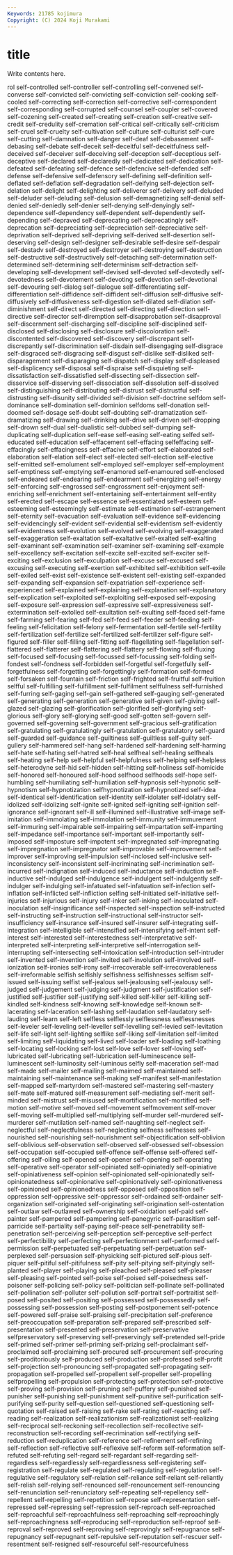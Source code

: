 ```yaml
---
Keywords: 21785 kojimura
Copyright: (C) 2024 Koji Murakami
---
```


# title

Write contents here.



rol self-controlled self-controller self-controlling self-convened self-converse self-convicted self-convicting self-conviction self-cooking
self-cooled self-correcting self-correction self-corrective self-correspondent self-corresponding self-corrupted self-counsel self-coupler self-covered
self-cozening self-created self-creating self-creation self-creative self-credit self-credulity self-cremation self-critical self-critically
self-criticism self-cruel self-cruelty self-cultivation self-culture self-culturist self-cure self-cutting self-damnation self-danger
self-deaf self-debasement self-debasing self-debate self-deceit self-deceitful self-deceitfulness self-deceived self-deceiver self-deceiving
self-deception self-deceptious self-deceptive self-declared self-declaredly self-dedicated self-dedication self-defeated self-defeating self-defence
self-defencive self-defended self-defense self-defensive self-defensory self-defining self-definition self-deflated self-deflation self-degradation
self-deifying self-dejection self-delation self-delight self-delighting self-deliverer self-delivery self-deluded self-deluder self-deluding
self-delusion self-demagnetizing self-denial self-denied self-deniedly self-denier self-denying self-denyingly self-dependence self-dependency
self-dependent self-dependently self-depending self-depraved self-deprecating self-deprecatingly self-deprecation self-depreciating self-depreciation self-depreciative
self-deprivation self-deprived self-depriving self-derived self-desertion self-deserving self-design self-designer self-desirable self-desire
self-despair self-destadv self-destroyed self-destroyer self-destroying self-destruction self-destructive self-destructively self-detaching self-determination
self-determined self-determining self-determinism self-detraction self-developing self-development self-devised self-devoted self-devotedly self-devotedness
self-devotement self-devoting self-devotion self-devotional self-devouring self-dialog self-dialogue self-differentiating self-differentiation self-diffidence
self-diffident self-diffusion self-diffusive self-diffusively self-diffusiveness self-digestion self-dilated self-dilation self-diminishment self-direct
self-directed self-directing self-direction self-directive self-director self-diremption self-disapprobation self-disapproval self-discernment self-discharging
self-discipline self-disciplined self-disclosed self-disclosing self-disclosure self-discoloration self-discontented self-discovered self-discovery self-discrepant
self-discrepantly self-discrimination self-disdain self-disengaging self-disgrace self-disgraced self-disgracing self-disgust self-dislike self-disliked
self-disparagement self-disparaging self-dispatch self-display self-displeased self-displicency self-disposal self-dispraise self-disquieting self-dissatisfaction
self-dissatisfied self-dissecting self-dissection self-disservice self-disserving self-dissociation self-dissolution self-dissolved self-distinguishing self-distributing
self-distrust self-distrustful self-distrusting self-disunity self-divided self-division self-doctrine selfdom self-dominance self-domination
self-dominion selfdoms self-donation self-doomed self-dosage self-doubt self-doubting self-dramatization self-dramatizing self-drawing
self-drinking self-drive self-driven self-dropping self-drown self-dual self-dualistic self-dubbed self-dumping self-duplicating
self-duplication self-ease self-easing self-eating selfed self-educated self-education self-effacement self-effacing selfeffacing
self-effacingly self-effacingness self-effacive self-effort self-elaborated self-elaboration self-elation self-elect self-elected self-election
self-elective self-emitted self-emolument self-employed self-employer self-employment self-emptiness self-emptying self-enamored self-enamoured
self-enclosed self-endeared self-endearing self-endearment self-energizing self-energy self-enforcing self-engrossed self-engrossment self-enjoyment
self-enriching self-enrichment self-entertaining self-entertainment self-entity self-erected self-escape self-essence self-essentiated self-esteem
self-esteeming self-esteemingly self-estimate self-estimation self-estrangement self-eternity self-evacuation self-evaluation self-evidence self-evidencing
self-evidencingly self-evident self-evidential self-evidentism self-evidently self-evidentness self-evolution self-evolved self-evolving self-exaggerated
self-exaggeration self-exaltation self-exaltative self-exalted self-exalting self-examinant self-examination self-examiner self-examining self-example
self-excellency self-excitation self-excite self-excited self-exciter self-exciting self-exclusion self-exculpation self-excuse self-excused
self-excusing self-executing self-exertion self-exhibited self-exhibition self-exile self-exiled self-exist self-existence self-existent
self-existing self-expanded self-expanding self-expansion self-expatriation self-experience self-experienced self-explained self-explaining self-explanation
self-explanatory self-explication self-exploited self-exploiting self-exposed self-exposing self-exposure self-expression self-expressive self-expressiveness
self-extermination self-extolled self-exultation self-exulting self-faced self-fame self-farming self-fearing self-fed self-feed
self-feeder self-feeding self-feeling self-felicitation self-felony self-fermentation self-fertile self-fertility self-fertilization self-fertilize
self-fertilized self-fertilizer self-figure self-figured self-filler self-filling self-fitting self-flagellating self-flagellation self-flattered
self-flatterer self-flattering self-flattery self-flowing self-fluxing self-focused self-focusing self-focussed self-focussing self-folding
self-fondest self-fondness self-forbidden self-forgetful self-forgetfully self-forgetfulness self-forgetting self-forgettingly self-formation self-formed
self-forsaken self-fountain self-friction self-frighted self-fruitful self-fruition selfful self-fulfilling self-fulfillment self-fulfilment
selffulness self-furnished self-furring self-gaging self-gain self-gathered self-gauging self-generated self-generating self-generation
self-generative self-given self-giving self-glazed self-glazing self-glorification self-glorified self-glorifying self-glorious self-glory
self-glorying self-good self-gotten self-govern self-governed self-governing self-government self-gracious self-gratification self-gratulating
self-gratulatingly self-gratulation self-gratulatory self-guard self-guarded self-guidance self-guiltiness self-guiltless self-guilty self-gullery
self-hammered self-hang self-hardened self-hardening self-harming self-hate self-hating self-hatred self-heal selfheal
self-healing selfheals self-heating self-help self-helpful self-helpfulness self-helping self-helpless self-heterodyne self-hid
self-hidden self-hitting self-holiness self-homicide self-honored self-honoured self-hood selfhood selfhoods self-hope
self-humbling self-humiliating self-humiliation self-hypnosis self-hypnotic self-hypnotism self-hypnotization selfhypnotization self-hypnotized self-idea
self-identical self-identification self-identity self-idolater self-idolatry self-idolized self-idolizing self-ignite self-ignited self-igniting
self-ignition self-ignorance self-ignorant self-ill self-illumined self-illustrative self-image self-imitation self-immolating self-immolation
self-immunity self-immurement self-immuring self-impairable self-impairing self-impartation self-imparting self-impedance self-importance self-important
self-importantly self-imposed self-imposture self-impotent self-impregnated self-impregnating self-impregnation self-impregnator self-improvable self-improvement
self-improver self-improving self-impulsion self-inclosed self-inclusive self-inconsistency self-inconsistent self-incriminating self-incrimination self-incurred
self-indignation self-induced self-inductance self-induction self-inductive self-indulged self-indulgence self-indulgent self-indulgently self-indulger
self-indulging self-infatuated self-infatuation self-infection self-inflation self-inflicted self-infliction selfing self-initiated self-initiative
self-injuries self-injurious self-injury self-inker self-inking self-inoculated self-inoculation self-insignificance self-inspected self-inspection
self-instructed self-instructing self-instruction self-instructional self-instructor self-insufficiency self-insurance self-insured self-insurer self-integrating
self-integration self-intelligible self-intensified self-intensifying self-intent self-interest self-interested self-interestedness self-interpretative self-interpreted
self-interpreting self-interpretive self-interrogation self-interrupting self-intersecting self-intoxication self-introduction self-intruder self-invented self-invention
self-invited self-involution self-involved self-ionization self-ironies self-irony self-irrecoverable self-irrecoverableness self-irreformable selfish
selfishly selfishness selfishnesses selfism self-issued self-issuing selfist self-jealous self-jealousing self-jealousy
self-judged self-judgement self-judging self-judgment self-justification self-justified self-justifier self-justifying self-killed self-killer
self-killing self-kindled self-kindness self-knowing self-knowledge self-known self-lacerating self-laceration self-lashing self-laudation
self-laudatory self-lauding self-learn self-left selfless selflessly selflessness selflessnesses self-leveler self-leveling
self-leveller self-levelling self-levied self-levitation self-life self-light self-lighting selflike self-liking self-limitation
self-limited self-limiting self-liquidating self-lived self-loader self-loading self-loathing self-locating self-locking self-lost
self-love self-lover self-loving self-lubricated self-lubricating self-lubrication self-luminescence self-luminescent self-luminosity self-luminous
selfly self-maceration self-mad self-made self-mailer self-mailing self-maimed self-maintained self-maintaining self-maintenance
self-making self-manifest self-manifestation self-mapped self-martyrdom self-mastered self-mastering self-mastery self-mate self-matured
self-measurement self-mediating self-merit self-minded self-mistrust self-misused self-mortification self-mortified self-motion self-motive
self-moved self-movement selfmovement self-mover self-moving self-multiplied self-multiplying self-murder self-murdered self-murderer
self-mutilation self-named self-naughting self-neglect self-neglectful self-neglectfulness self-neglecting selfness selfnesses self-nourished
self-nourishing self-nourishment self-objectification self-oblivion self-oblivious self-observation self-observed self-obsessed self-obsession self-occupation
self-occupied self-offence self-offense self-offered self-offering self-oiling self-opened self-opener self-opening self-operating
self-operative self-operator self-opiniated self-opiniatedly self-opiniative self-opiniativeness self-opinion self-opinionated self-opinionatedly self-opinionatedness
self-opinionative self-opinionatively self-opinionativeness self-opinioned self-opinionedness self-opposed self-opposition self-oppression self-oppressive self-oppressor
self-ordained self-ordainer self-organization self-originated self-originating self-origination self-ostentation self-outlaw self-outlawed self-ownership
self-oxidation self-paid self-painter self-pampered self-pampering self-panegyric self-parasitism self-parricide self-partiality self-paying
self-peace self-penetrability self-penetration self-perceiving self-perception self-perceptive self-perfect self-perfectibility self-perfecting self-perfectionment
self-performed self-permission self-perpetuated self-perpetuating self-perpetuation self-perplexed self-persuasion self-physicking self-pictured self-pious
self-piquer self-pitiful self-pitifulness self-pity self-pitying self-pityingly self-planted self-player self-playing self-pleached
self-pleased self-pleaser self-pleasing self-pointed self-poise self-poised self-poisedness self-poisoner self-policing self-policy
self-politician self-pollinate self-pollinated self-pollination self-polluter self-pollution self-portrait self-portraitist self-posed self-posited
self-positing self-possessed self-possessedly self-possessing self-possession self-posting self-postponement self-potence self-powered self-praise
self-praising self-precipitation self-preference self-preoccupation self-preparation self-prepared self-prescribed self-presentation self-presented self-preservation
self-preservative selfpreservatory self-preserving self-preservingly self-pretended self-pride self-primed self-primer self-priming self-prizing
self-proclaimant self-proclaimed self-proclaiming self-procured self-procurement self-procuring self-proditoriously self-produced self-production self-professed
self-profit self-projection self-pronouncing self-propagated self-propagating self-propagation self-propelled self-propellent self-propeller self-propelling
selfpropelling self-propulsion self-protecting self-protection self-protective self-proving self-provision self-pruning self-puffery self-punished
self-punisher self-punishing self-punishment self-punitive self-purification self-purifying self-purity self-question self-questioned self-questioning
self-quotation self-raised self-raising self-rake self-rating self-reacting self-reading self-realization self-realizationism self-realizationist
self-realizing self-reciprocal self-reckoning self-recollection self-recollective self-reconstruction self-recording self-recrimination self-rectifying self-reduction
self-reduplication self-reference self-refinement self-refining self-reflection self-reflective self-reflexive self-reform self-reformation self-refuted
self-refuting self-regard self-regardant self-regarding self-regardless self-regardlessly self-regardlessness self-registering self-registration self-regulate
self-regulated self-regulating self-regulation self-regulative self-regulatory self-relation self-reliance self-reliant self-reliantly self-relish
self-relying self-renounced self-renouncement self-renouncing self-renunciation self-renunciatory self-repeating self-repellency self-repellent self-repelling
self-repetition self-repose self-representation self-repressed self-repressing self-repression self-reproach self-reproached self-reproachful self-reproachfulness
self-reproaching self-reproachingly self-reproachingness self-reproducing self-reproduction self-reproof self-reproval self-reproved self-reproving self-reprovingly
self-repugnance self-repugnancy self-repugnant self-repulsive self-reputation self-rescuer self-resentment self-resigned self-resourceful self-resourcefulness

